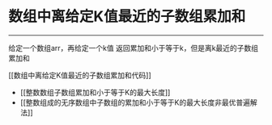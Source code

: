 # 数组中离给定K值最近的子数组累加和



---
给定一个数组arr，再给定一个k值
返回累加和小于等于k，但是离k最近的子数组累加和

[[数组中离给定K值最近的子数组累加和代码]]


- [[整数数组子数组累加和小于等于K的最大长度]]
- [[整数组成的无序数组中子数组的累加和小于等于K的最大长度非最优普遍解法]]
